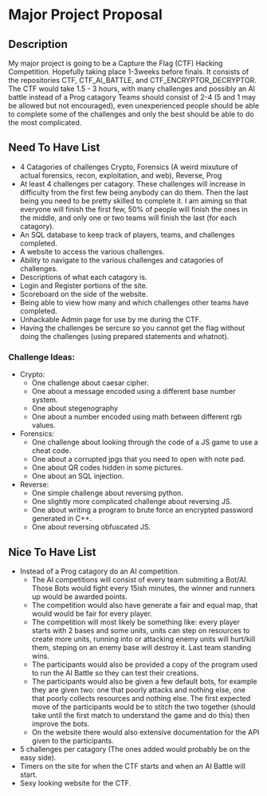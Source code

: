 # Major Project Proposal

## Description
My major project is going to be a Capture the Flag (CTF) Hacking Competition. Hopefully taking place 1-3weeks before finals.
It consists of the repositories CTF, CTF_AI_BATTLE, and CTF_ENCRYPTOR_DECRYPTOR.
The CTF would take 1.5 - 3 hours, with many challenges and possibly an AI battle instead of a Prog catagory
Teams should consist of 2-4 (5 and 1 may be allowed but not encouraged), even unexperienced people should be able to complete
some of the challenges and only the best should be able to do the most complicated. 

## Need To Have List
 - 4 Catagories of challenges Crypto, Forensics (A weird mixuture of actual forensics, recon, exploitation, and web), Reverse, Prog
 - At least 4 challenges per catagory. These challenges will increase in difficulty from the first few being anybody can do them. Then the last being you need to be pretty skilled to complete it. I am aiming so that everyone will finish the first few, 50% of people will finish the ones in the middle, and only one or two teams will finish the last (for each catagory).
 - An SQL database to keep track of players, teams, and challenges completed.
 - A website to access the various challenges.
 - Ability to navigate to the various challenges and catagories of challenges.
 - Descriptions of what each catagory is.
 - Login and Register portions of the site.
 - Scoreboard on the side of the website.
 - Being able to view how many and which challenges other teams have completed.
 - Unhackable Admin page for use by me during the CTF.
 - Having the challenges be sercure so you cannot get the flag without doing the challenges (using prepared statements and whatnot).
 
### Challenge Ideas:
 - Crypto:
   - One challenge about caesar cipher.
   - One about a message encoded using a different base number system.
   - One about stegenography
   - One about a number encoded using math between different rgb values.
 - Forensics:
   - One challenge about looking through the code of a JS game to use a cheat code.
   - One about a corrupted jpgs that you need to open with note pad.
   - One about QR codes hidden in some pictures.
   - One about an SQL injection.
 - Reverse:
   - One simple challenge about reversing python.
   - One slightly more complicated challenge about reversing JS.
   - One about writing a program to brute force an encrypted password generated in C++.
   - One about reversing obfuscated JS.
 
## Nice To Have List
 - Instead of a Prog catagory do an AI competition.
   - The AI competitions will consist of every team submiting a Bot/AI. 
   Those Bots would fight every 15ish minutes, the winner and runners up would be awarded points.
   - The competition would also have generate a fair and equal map, that would would be fair for every player.
   - The competition will most likely be something like: every player starts with 2 bases and some units, units can step on resources to
   create more units, running into or attacking enemy units will hurt/kill them, steping on an enemy base will destroy it. Last team
   standing wins.
   - The participants would also be provided a copy of the program used to run the AI Battle so they can test their creations.
   - The participants would also be given a few default bots, for example they are given two: one that poorly attacks and nothing else, one that poorly collects resources and nothing else. The first expected move of the participants would be to stitch the two together (should take until the first match to understand the game and do this) then improve the bots.
   - On the website there would also extensive documentation for the API given to the participants.
 - 5 challenges per catagory (The ones added would probably be on the easy side).
 - Timers on the site for when the CTF starts and when an AI Battle will start.
 - Sexy looking website for the CTF.
